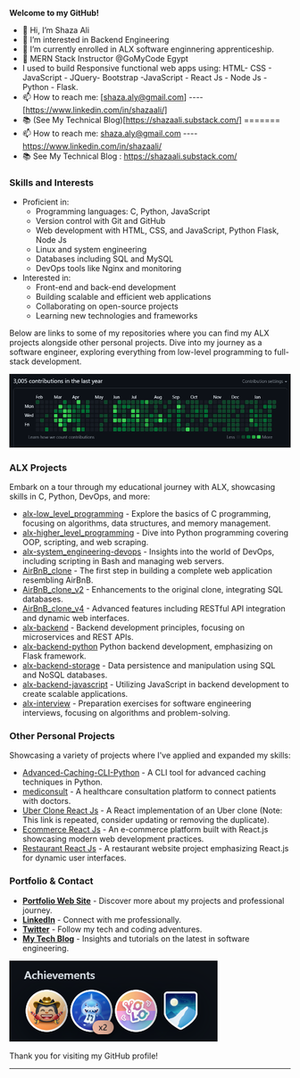 
**Welcome to my GitHub!** 

- 👋 Hi, I’m Shaza Ali 
- 👀 I’m interested in Backend Engineering 
- 🌱 I’m currently enrolled in ALX software enginnering apprenticeship.
- 💞️ MERN Stack Instructor @GoMyCode Egypt
- I used to build Responsive functional web apps using:
    HTML- CSS - JavaScript - JQuery- Bootstrap -JavaScript - React Js - Node Js - Python - Flask.
- 📫 How to reach me: [shaza.aly@gmail.com]  ----    [https://www.linkedin.com/in/shazaali/]
- 📚 (See My Technical Blog)[https://shazaali.substack.com/]
=======
- 📫 How to reach me: shaza.aly@gmail.com  ----    https://www.linkedin.com/in/shazaali/
- 📚 See My Technical Blog : https://shazaali.substack.com/


### Skills and Interests

- Proficient in:
  - Programming languages: C, Python, JavaScript
  - Version control with Git and GitHub
  - Web development with HTML, CSS, and JavaScript, Python Flask, Node Js
  - Linux and system engineering
  - Databases including SQL and MySQL
  - DevOps tools like Nginx and monitoring
- Interested in:
  - Front-end and back-end development
  - Building scalable and efficient web applications
  - Collaborating on open-source projects
  - Learning new technologies and frameworks

Below are links to some of my repositories where you can find my ALX projects alongside other personal projects. Dive into my journey as a software engineer, exploring everything from low-level programming to full-stack development.

![My Contributions](./github.PNG)

### ALX Projects
Embark on a tour through my educational journey with ALX, showcasing skills in C, Python, DevOps, and more:
- [alx-low_level_programming](https://github.com/shazaaly/alx-higher_level_programming) - Explore the basics of C programming, focusing on algorithms, data structures, and memory management.
- [alx-higher_level_programming](https://github.com/shazaaly/alx-higher_level_programming) - Dive into Python programming covering OOP, scripting, and web scraping.
- [alx-system_engineering-devops](https://github.com/shazaaly/alx-system_engineering-devops) - Insights into the world of DevOps, including scripting in Bash and managing web servers.
- [AirBnB_clone](https://github.com/shazaaly/AirBnB_clone) - The first step in building a complete web application resembling AirBnB.
- [AirBnB_clone_v2](https://github.com/shazaaly/AirBnB_clone_v2) - Enhancements to the original clone, integrating SQL databases.
- [AirBnB_clone_v4](https://github.com/shazaaly/AirBnB_clone_v4) - Advanced features including RESTful API integration and dynamic web interfaces.
- [alx-backend](https://github.com/shazaaly/alx-backend) - Backend development principles, focusing on microservices and REST APIs.
- [alx-backend-python](https://github.com/shazaaly/alx-backend-python) Python backend development, emphasizing on Flask framework.
- [alx-backend-storage](https://github.com/shazaaly/alx-backend-storage) - Data persistence and manipulation using SQL and NoSQL databases.
- [alx-backend-javascript](https://github.com/shazaaly/alx-backend-javascript) - Utilizing JavaScript in backend development to create scalable applications.
- [alx-interview](https://github.com/shazaaly/alx-interview) - Preparation exercises for software engineering interviews, focusing on algorithms and problem-solving.

### Other Personal Projects
Showcasing a variety of projects where I've applied and expanded my skills:
- [Advanced-Caching-CLI-Python](https://github.com/shazaly/Advanced-Caching-CLI-Python) - A CLI tool for advanced caching techniques in Python.
- [mediconsult](https://github.com/shazaaly/mediconsult) - A healthcare consultation platform to connect patients with doctors.
- [Uber Clone React Js](https://github.com/shazaaly/uberDemo2) - A React implementation of an Uber clone (Note: This link is repeated, consider updating or removing the duplicate).
- [Ecommerce React Js](https://github.com/shazaaly/ecommercereact) - An e-commerce platform built with React.js showcasing modern web development practices.
- [Restaurant React Js](https://github.com/shazaaly/restaurant) - A restaurant website project emphasizing React.js for dynamic user interfaces.

### Portfolio & Contact
- **[Portfolio Web Site](https://portfoliogoreact.vercel.app/)** - Discover more about my projects and professional journey.
- **[LinkedIn](https://www.linkedin.com/in/shazaly)** - Connect with me professionally.
- **[Twitter](https://twitter.com/shazaAlyOthman)** - Follow my tech and coding adventures.
- **[My Tech Blog](https://shazaali.substack.com/)** - Insights and tutorials on the latest in software engineering.

![My Badges](./achievments.PNG)

Thank you for visiting my GitHub profile!

---

